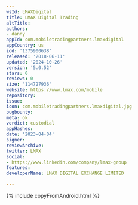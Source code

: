 ```yaml
---
wsId: LMAXDigital
title: LMAX Digital Trading
altTitle: 
authors:
- danny
appId: com.mobiletradingpartners.lmaxdigital
appCountry: us
idd: '1375900638'
released: '2018-06-11'
updated: '2024-10-26'
version: '5.0.52'
stars: 0
reviews: 0
size: '114727936'
website: https://www.lmax.com/mobile
repository: 
issue: 
icon: com.mobiletradingpartners.lmaxdigital.jpg
bugbounty: 
meta: ok
verdict: custodial
appHashes: 
date: '2023-04-04'
signer: 
reviewArchive: 
twitter: LMAX
social:
- https://www.linkedin.com/company/lmax-group
features: 
developerName: LMAX DIGITAL EXCHANGE LIMITED

---
```


{% include copyFromAndroid.html %}
